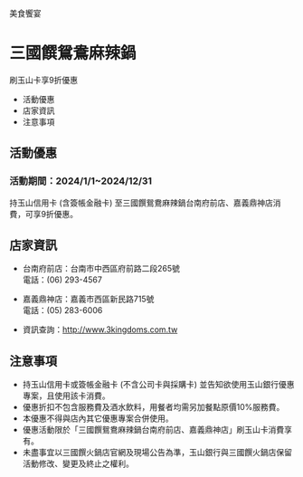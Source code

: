 美食饗宴

# 三國饌鴛鴦麻辣鍋  

刷玉山卡享9折優惠

  * 活動優惠
  * 店家資訊
  * 注意事項

## 活動優惠

### 活動期間：2024/1/1~2024/12/31

持玉山信用卡 (含簽帳金融卡) 至三國饌鴛鴦麻辣鍋台南府前店、嘉義鼎神店消費，可享9折優惠。

  

## 店家資訊

  * 台南府前店：台南市中西區府前路二段265號  
電話：(06) 293-4567

  * 嘉義鼎神店：嘉義市西區新民路715號  
電話：(05) 283-6006

  * 資訊查詢：http://www.3kingdoms.com.tw

## 注意事項

  * 持玉山信用卡或簽帳金融卡 (不含公司卡與採購卡) 並告知欲使用玉山銀行優惠專案，且使用該卡消費。
  * 優惠折扣不包含服務費及酒水飲料，用餐者均需另加餐點原價10%服務費。
  * 本優惠不得與店內其它優惠專案合併使用。
  * 優惠活動限於「三國饌鴛鴦麻辣鍋台南府前店、嘉義鼎神店」刷玉山卡消費享有。
  * 未盡事宜以三國饌火鍋店官網及現場公告為準，玉山銀行與三國饌火鍋店保留活動修改、變更及終止之權利。


